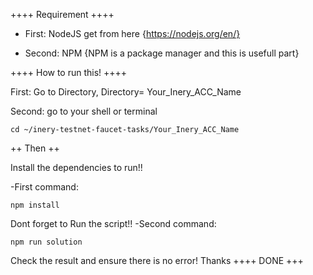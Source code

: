 ++++ Requirement ++++

- First: NodeJS get from here {https://nodejs.org/en/}

- Second: NPM {NPM is a package manager and this is usefull part}


++++ How to run this! ++++

First: Go to Directory, Directory= Your_Inery_ACC_Name

Second: go to your shell or terminal
```shell
cd ~/inery-testnet-faucet-tasks/Your_Inery_ACC_Name
```
++ Then ++

Install the dependencies to run!! 

-First command:
  ```shell
npm install
```

Dont forget to Run the script!!
-Second command:
   ```
npm run solution
```
Check the result and ensure there is no error!
Thanks
++++ DONE +++
